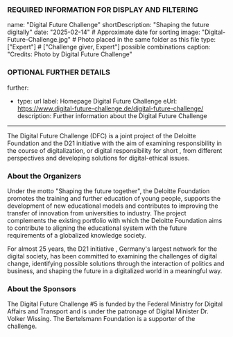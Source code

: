 ### REQUIRED INFORMATION FOR DISPLAY AND FILTERING
name: "Digital Future Challenge"
shortDescription: "Shaping the future digitally"
date: "2025-02-14" # Approximate date for sorting
image: "Digital-Future-Challenge.jpg" # Photo placed in the same folder as this file
type: ["Expert"] # ["Challenge giver, Expert"] possible combinations
caption: "Credits: Photo by Digital Future Challenge"

### OPTIONAL FURTHER DETAILS
further:
  - type: url
    label: Homepage Digital Future Challenge
    eUrl: https://www.digital-future-challenge.de/digital-future-challenge/
    description: Further information about the Digital Future Challenge
---

The Digital Future Challenge (DFC) is a joint project of the Deloitte Foundation and the D21 initiative with the aim of examining responsibility in the course of digitalization, or digital responsibility for short , from different perspectives and developing solutions for digital-ethical issues.  

### About the Organizers

Under the motto "Shaping the future together", the Deloitte Foundation promotes the training and further education of young people, supports the development of new educational models and contributes to improving the transfer of innovation from universities to industry. The project complements the existing portfolio with which the Deloitte Foundation aims to contribute to aligning the educational system with the future requirements of a globalized knowledge society.

For almost 25 years, the D21 initiative , Germany's largest network for the digital society, has been committed to examining the challenges of digital change, identifying possible solutions through the interaction of politics and business, and shaping the future in a digitalized world in a meaningful way.

### About the Sponsors
The Digital Future Challenge #5 is funded by the Federal Ministry for Digital Affairs and Transport and is under the patronage of Digital Minister Dr. Volker Wissing.
The Bertelsmann Foundation is a supporter of the challenge.
